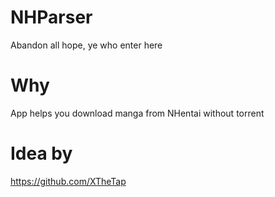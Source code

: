 # NHParser
Abandon all hope, ye who enter here
# Why
App helps you download manga from NHentai without torrent
# Idea by 
https://github.com/XTheTap
